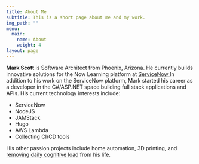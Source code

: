 ```yaml
---
title: About Me
subtitle: This is a short page about me and my work.
img_path: ""
menu:
  main:
    name: About
    weight: 4
layout: page
---
```

**Mark Scott** is Software Architect from Phoenix, Arizona. He currently builds innovative solutions for the Now Learning platform at [ServiceNow ](https://servicenow.com) In addition to his work on the ServiceNow platform, Mark started his career as a developer in the C#/ASP.NET space building full stack applications and APIs. His current technology interests include:

* ServiceNow
* NodeJS
* JAMStack
* Hugo
* AWS Lambda
* Collecting CI/CD tools

His other passion projects include home automation, 3D printing, and [removing daily cognitive load](https://hackernoon.com/minimizing-the-cognitive-load-in-your-life-bc14f4309fb2) from his life.




